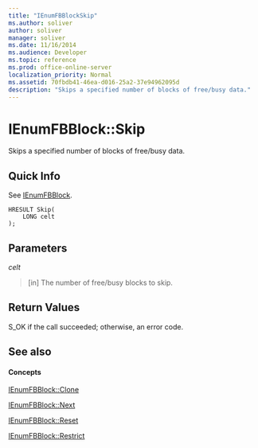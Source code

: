```yaml
---
title: "IEnumFBBlockSkip"
ms.author: soliver
author: soliver
manager: soliver
ms.date: 11/16/2014
ms.audience: Developer
ms.topic: reference
ms.prod: office-online-server
localization_priority: Normal
ms.assetid: 70fbdb41-46ea-d016-25a2-37e94962095d
description: "Skips a specified number of blocks of free/busy data."
---
```


# IEnumFBBlock::Skip

Skips a specified number of blocks of free/busy data.
  
## Quick Info

See [IEnumFBBlock](ienumfbblock.md).
  
```
HRESULT Skip(  
    LONG celt 
);
```

## Parameters

 _celt_
  
>  [in] The number of free/busy blocks to skip. 
    
## Return Values

S_OK if the call succeeded; otherwise, an error code.
  
## See also

#### Concepts

[IEnumFBBlock::Clone](ienumfbblock-clone.md)
  
[IEnumFBBlock::Next](ienumfbblock-next.md)
  
[IEnumFBBlock::Reset](ienumfbblock-reset.md)
  
[IEnumFBBlock::Restrict](ienumfbblock-restrict.md)

